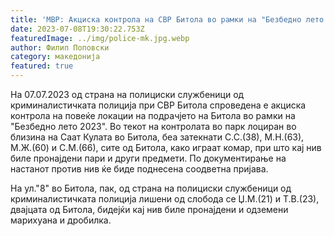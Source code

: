 ```yaml
---
title: 'МВР: Акциска контрола на СВР Битола во рамки на "Безбедно лето 2023": приведени две лица поради дрога, во угостителски објект затекнати малолетници по полноќ, санкционирани комарџии - 08 ЈУЛИ 2023'
date: 2023-07-08T19:30:22.753Z
featuredImage: ../img/police-mk.jpg.webp
author: Филип Поповски
category: македонија
featured: true
---
```


На 07.07.2023 од страна на полициски службеници од криминалистичката полиција при СВР Битола спроведена е акциска контрола на повеќе локации на подрачјето на Битола во рамки на "Безбедно лето 2023". Во текот на контролата во парк лоциран во близина на Саат Кулата во Битола, беа затекнати С.С.(38), М.Н.(63), М.Ж.(60) и С.М.(66), сите од Битола, како играат комар, при што кај нив биле пронајдени пари и други предмети. По документирање на настанот против нив ќе биде поднесена соодветна пријава.

На ул."8" во Битола, пак, од страна на полициски службеници од криминалистичката полиција лишени од слобода се Џ.М.(21) и Т.В.(23), двајцата од Битола, бидејќи кај нив биле пронајдени и одземени марихуана и дробилка.
